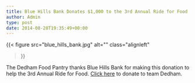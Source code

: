 ```yaml
---
title: Blue Hills Bank Donates $1,000 to the 3rd Annual Ride for Food
author: Admin
type: post
date: 2014-08-28T19:35:49+00:00
---
```

{{< figure
  src="blue_hills_bank.jpg"
  alt=""
  class="alignleft"
>}}

The Dedham Food Pantry thanks Blue Hills Bank for making this donation to help the 3rd Annual Ride for Food.
<a href="http://www.firstgiving.com/team/263244" target="_blank" rel="noopener">Click here</a> to donate to team Dedham.
